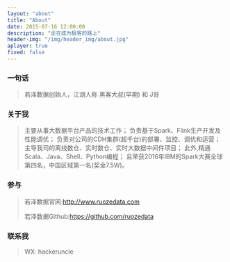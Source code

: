 ```yaml
---
layout: "about"
title: "About"
date: 2015-07-16 12:00:00
description: "走在成为极客的路上"
header-img: "/img/header_img/about.jpg"
aplayer: true
fixed: false
---
```


### 一句话

>若泽数据创始人，江湖人称 黑客大叔(早期) 和 J哥

### 关于我

>主要从事大数据平台产品的技术工作；
>负责基于Spark、Flink生产开发及性能调优；
>负责对公司的CDH集群(超千台)的部署、监控、调优和运营；
>主导我司的离线数仓、实时数仓、实时大数据中间件项目；
>此外,精通Scala、Java、Shell、Python编程；
>且荣获2016年IBM的Spark大赛全球第四名，中国区域第一名(奖金7.5W)。


### 参与

 > 若泽数据官网:http://www.ruozedata.com
 >
 > 若泽数据Github:https://github.com/ruozedata

### 联系我

>WX: hackeruncle

